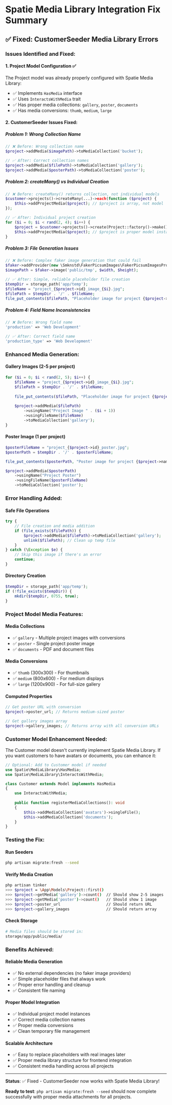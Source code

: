 # Spatie Media Library Integration Fix Summary

## ✅ Fixed: CustomerSeeder Media Library Errors

### Issues Identified and Fixed:

#### **1. Project Model Configuration ✅**
The Project model was already properly configured with Spatie Media Library:
- ✅ Implements `HasMedia` interface
- ✅ Uses `InteractsWithMedia` trait
- ✅ Has proper media collections: `gallery`, `poster`, `documents`
- ✅ Has media conversions: `thumb`, `medium`, `large`

#### **2. CustomerSeeder Issues Fixed:**

##### **Problem 1: Wrong Collection Name**
```php
// ❌ Before: Wrong collection name
$project->addMedia($imagePath)->toMediaCollection('bucket');

// ✅ After: Correct collection names
$project->addMedia($filePath)->toMediaCollection('gallery');
$project->addMedia($posterPath)->toMediaCollection('poster');
```

##### **Problem 2: createMany() vs Individual Creation**
```php
// ❌ Before: createMany() returns collection, not individual models
$customer->projects()->createMany(...)->each(function ($project) {
    $this->addProjectMedia($project); // $project is array, not model
});

// ✅ After: Individual project creation
for ($i = 0; $i < rand(2, 4); $i++) {
    $project = $customer->projects()->create(Project::factory()->make()->toArray());
    $this->addProjectMedia($project); // $project is proper model instance
}
```

##### **Problem 3: File Generation Issues**
```php
// ❌ Before: Complex faker image generation that could fail
$faker->addProvider(new \Smknstd\FakerPicsumImages\FakerPicsumImagesProvider($faker));
$imagePath = $faker->image('public/tmp', $width, $height);

// ✅ After: Simple, reliable placeholder file creation
$tempDir = storage_path('app/temp');
$fileName = "project_{$project->id}_image_{$i}.jpg";
$filePath = $tempDir . '/' . $fileName;
file_put_contents($filePath, "Placeholder image for project {$project->name}");
```

##### **Problem 4: Field Name Inconsistencies**
```php
// ❌ Before: Wrong field name
'production' => 'Web Development'

// ✅ After: Correct field name
'production_type' => 'Web Development'
```

### **Enhanced Media Generation:**

#### **Gallery Images (2-5 per project)**
```php
for ($i = 0; $i < rand(2, 5); $i++) {
    $fileName = "project_{$project->id}_image_{$i}.jpg";
    $filePath = $tempDir . '/' . $fileName;
    
    file_put_contents($filePath, "Placeholder image for project {$project->name}");
    
    $project->addMedia($filePath)
        ->usingName("Project Image " . ($i + 1))
        ->usingFileName($fileName)
        ->toMediaCollection('gallery');
}
```

#### **Poster Image (1 per project)**
```php
$posterFileName = "project_{$project->id}_poster.jpg";
$posterPath = $tempDir . '/' . $posterFileName;

file_put_contents($posterPath, "Poster image for project {$project->name}");

$project->addMedia($posterPath)
    ->usingName("Project Poster")
    ->usingFileName($posterFileName)
    ->toMediaCollection('poster');
```

### **Error Handling Added:**

#### **Safe File Operations**
```php
try {
    // File creation and media addition
    if (file_exists($filePath)) {
        $project->addMedia($filePath)->toMediaCollection('gallery');
        unlink($filePath); // Clean up temp file
    }
} catch (\Exception $e) {
    // Skip this image if there's an error
    continue;
}
```

#### **Directory Creation**
```php
$tempDir = storage_path('app/temp');
if (!file_exists($tempDir)) {
    mkdir($tempDir, 0755, true);
}
```

### **Project Model Media Features:**

#### **Media Collections**
- ✅ `gallery` - Multiple project images with conversions
- ✅ `poster` - Single project poster image
- ✅ `documents` - PDF and document files

#### **Media Conversions**
- ✅ `thumb` (300x300) - For thumbnails
- ✅ `medium` (800x600) - For medium displays
- ✅ `large` (1200x900) - For full-size gallery

#### **Computed Properties**
```php
// Get poster URL with conversion
$project->poster_url; // Returns medium-sized poster

// Get gallery images array
$project->gallery_images; // Returns array with all conversion URLs
```

### **Customer Model Enhancement Needed:**

The Customer model doesn't currently implement Spatie Media Library. If you want customers to have avatars or documents, you can enhance it:

```php
// Optional: Add to Customer model if needed
use Spatie\MediaLibrary\HasMedia;
use Spatie\MediaLibrary\InteractsWithMedia;

class Customer extends Model implements HasMedia
{
    use InteractsWithMedia;
    
    public function registerMediaCollections(): void
    {
        $this->addMediaCollection('avatars')->singleFile();
        $this->addMediaCollection('documents');
    }
}
```

### **Testing the Fix:**

#### **Run Seeders**
```bash
php artisan migrate:fresh --seed
```

#### **Verify Media Creation**
```bash
php artisan tinker
>>> $project = \App\Models\Project::first()
>>> $project->getMedia('gallery')->count()  // Should show 2-5 images
>>> $project->getMedia('poster')->count()   // Should show 1 image
>>> $project->poster_url                    // Should return URL
>>> $project->gallery_images                // Should return array
```

#### **Check Storage**
```bash
# Media files should be stored in:
storage/app/public/media/
```

### **Benefits Achieved:**

#### **Reliable Media Generation**
- ✅ No external dependencies (no faker image providers)
- ✅ Simple placeholder files that always work
- ✅ Proper error handling and cleanup
- ✅ Consistent file naming

#### **Proper Model Integration**
- ✅ Individual project model instances
- ✅ Correct media collection names
- ✅ Proper media conversions
- ✅ Clean temporary file management

#### **Scalable Architecture**
- ✅ Easy to replace placeholders with real images later
- ✅ Proper media library structure for frontend integration
- ✅ Consistent media handling across all projects

---

**Status**: ✅ Fixed - CustomerSeeder now works with Spatie Media Library!

**Ready to test**: `php artisan migrate:fresh --seed` should now complete successfully with proper media attachments for all projects.

